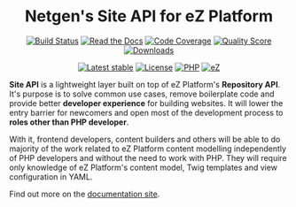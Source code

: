 <h1 align="center">Netgen's Site API for eZ Platform</h1>

<div align="center">

[![Build Status](https://img.shields.io/travis/netgen/ezplatform-site-api.svg?style=popout)](https://travis-ci.org/netgen/ezplatform-site-api)
[![Read the Docs](https://img.shields.io/readthedocs/pip.svg?style=popout)](https://docs.netgen.io/projects/site-api/en/latest/)
[![Code Coverage](https://img.shields.io/codecov/c/github/netgen/ezplatform-site-api.svg?style=popout)](https://codecov.io/gh/netgen/ezplatform-site-api)
[![Quality Score](https://scrutinizer-ci.com/g/netgen/ezplatform-site-api/badges/quality-score.png?b=master)](https://scrutinizer-ci.com/g/netgen/ezplatform-site-api)
[![Downloads](https://img.shields.io/packagist/dt/netgen/ezplatform-site-api.svg?style=popout)](https://packagist.org/packages/netgen/ezplatform-site-api)

</div>

<div align="center">

[![Latest stable](https://img.shields.io/packagist/v/netgen/ezplatform-site-api.svg?style=popout)](https://packagist.org/packages/netgen/ezplatform-site-api)
[![License](https://img.shields.io/github/license/netgen/ezplatform-site-api.svg?style=popout)](https://packagist.org/packages/netgen/ezplatform-site-api)
[![PHP](https://img.shields.io/badge/php-%3E%3D%205.6-8892BF.svg?style=popout)](https://secure.php.net/)
[![eZ](https://img.shields.io/badge/eZ%20Platform-%3E%3D%201.0-EF5B2F.svg?style=popout)](https://ezplatform.com/)

</div>

**Site API** is a lightweight layer built on top of eZ Platform's **Repository API**. It's purpose
is to solve common use cases, remove boilerplate code and provide better **developer experience**
for building websites. It will lower the entry barrier for newcomers and open most of the
development process to **roles other than PHP developer**.

With it, frontend developers, content builders and others will be able to do majority of the work
related to eZ Platform content modelling independently of PHP developers and without the need to
work with PHP. They will require only knowledge of eZ Platform's content model, Twig templates and
view configuration in YAML.

Find out more on the [documentation site](https://docs.netgen.io/projects/site-api).
